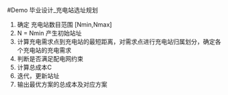 #Demo
毕业设计_充电站选址规划

1. 确定 充电站数目范围 [Nmin,Nmax]
2. N = Nmin 产生初始站址
3. 计算充电需求点到充电站的最短距离，对需求点进行充电站归属划分，确定各个充电站的充电需求
4. 判断是否满足配电网约束
5. 计算总成本C
6. 迭代，更新站址
7. 输出最优方案的总成本及对应方案

